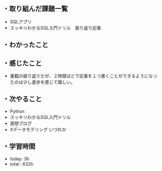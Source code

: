 ## ・取り組んだ課題一覧
- SQLアプリ
- スッキリわかるSQL入門ドリル　振り返り記事


## ・わかったこと


## ・感じたこと
- 書籍の振り返りだが、２時間ほどで記事を１つ書くことができるようになったのは少し進歩を感じて嬉しい。

## ・次やること
- Python
- スッキリわかるSQL入門ドリル
- 感想ブログ
- Xデータモデリング いづれか


## ・学習時間
- today:  3h
- total  : 632h
